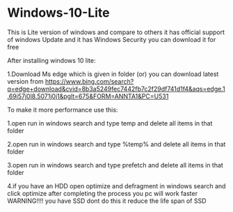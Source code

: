 # Windows-10-Lite

This is Lite version of windows and compare to others it has official support of windows Update
and it has Windows Security you can download it for free

After installing windows 10 lite:

1.Download Ms edge which is given in folder (or) you can download latest version from https://www.bing.com/search?q=edge+download&cvid=8b3a5249fec7442fb7c2f29df741d1f4&aqs=edge.1.69i57j0l8.5071j0j1&pglt=675&FORM=ANNTA1&PC=U531





To make it more performance use this:

1.open run in windows search and type temp and delete all items in that folder

2.open run in windows search and type %temp% and delete all items in that folder

3.open run in windows search and type prefetch and delete all items in that folder

4.if you have an HDD open optimize and defragment in windows search and click optimize after completing the process you pc will work faster
   WARNING!!!! you have SSD dont do this it reduce the life span of SSD

